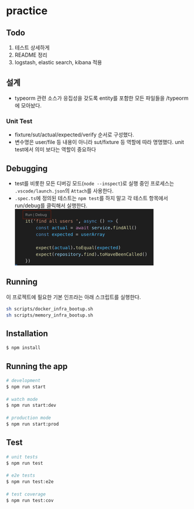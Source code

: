 # practice

## Todo

1. 테스트 상세하게
1. README 정리
1. logstash, elastic search, kibana 적용

## 설계

-   typeorm 관련 소스가 응집성을 갖도록 entity를 포함한 모든 파일들을 /typeorm에 모아놨다.

### Unit Test

-   fixture/sut/actual/expected/verify 순서로 구성했다.
-   변수명은 user/file 등 내용이 아니라 sut/fixture 등 역할에 따라 명명했다.
    unit test에서 의미 보다는 역할이 중요하다

## Debugging

-   test를 비롯한 모든 디버깅 모드(`node --inspect`)로 실행 중인 프로세스는 `.vscode/launch.json`의 `Attach`를 사용한다.
-   `.spec.ts`에 정의된 테스트는 `npm test`를 하지 말고 각 테스트 항목에서 run/debug를 클릭해서 실행한다.
    <img src="./docs/test-buttons.png" width="377" alt="" />

## Running

이 프로젝트에 필요한 기본 인프라는 아래 스크립트를 실행한다.

```bash
sh scripts/docker_infra_bootup.sh
sh scripts/memory_infra_bootup.sh
```

## Installation

```bash
$ npm install
```

## Running the app

```bash
# development
$ npm run start

# watch mode
$ npm run start:dev

# production mode
$ npm run start:prod
```

## Test

```bash
# unit tests
$ npm run test

# e2e tests
$ npm run test:e2e

# test coverage
$ npm run test:cov
```
